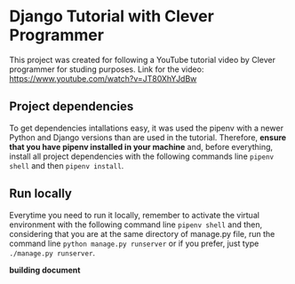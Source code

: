 # Django Tutorial with Clever Programmer

This project was created for following a YouTube tutorial video by Clever programmer for studing purposes. Link for the video: https://www.youtube.com/watch?v=JT80XhYJdBw

## Project dependencies
To get dependencies intallations easy, it was used the pipenv with a newer Python and Django versions than are used in the tutorial. Therefore, **ensure that you have pipenv installed in your machine** and, before everything, install all project dependencies with the following commands line `pipenv shell` and then `pipenv install`.

## Run locally
Everytime you need to run it locally, remember to activate the virtual environment with the following command line `pipenv shell` and then, considering that you are at the same directory of manage.py file, run the command line `python manage.py runserver` or if you prefer, just type `./manage.py runserver`.

**building document**